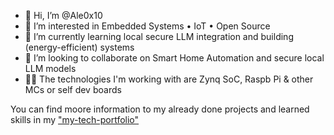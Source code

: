- 👋 Hi, I’m @Ale0x10
- 👀 I’m interested in Embedded Systems • IoT • Open Source 
- 🌱 I’m currently learning local secure LLM integration and building (energy-efficient) systems 
- 💞️ I’m looking to collaborate on Smart Home Automation and secure local LLM models
- 👨‍💻 The technologies I'm working with are Zynq SoC, Raspb Pi & other MCs or self dev boards

You can find moore information to my already done projects and learned skills in my ["my-tech-portfolio"](https://github.com/Ale0x10/my-tech-portfolio)



